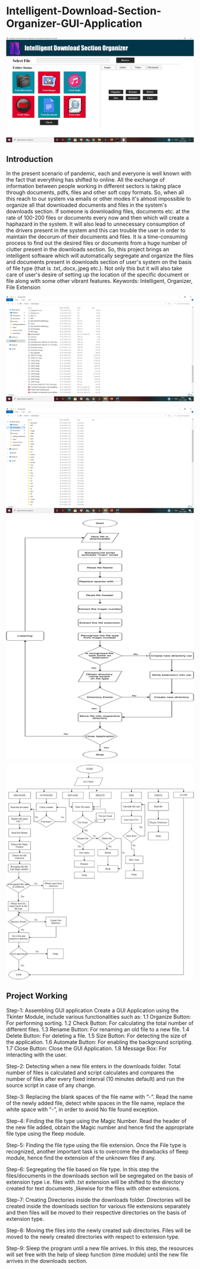 # Intelligent-Download-Section-Organizer-GUI-Application

![GUI Application](https://github.com/Tiwarishashwat/Intelligent-Download-Section-Organizer-GUI-Application/blob/main/images/Picture1.png)

## Introduction
In the present scenario of pandemic, each and everyone is well known with the fact that everything has shifted to online. All the exchange of information between people working in different sectors is taking place through documents, pdfs, files and other soft copy formats. So, when all this reach to our system via emails or other modes it's almost impossible to organize all that downloaded documents and files in the system's downloads section. If someone is downloading files, documents etc. at the rate of 100-200 files or documents every now and then which will create a haphazard in the system. It will also lead to unnecessary consumption of the drivers present in the system and this can trouble the user in order to maintain the decorum of their documents and files. It is a time-consuming process to find out the desired files or documents from a huge number of clutter present in the downloads section.
So, this project brings an intelligent software which will automatically segregate and organize the files and documents present in downloads section of user's system on the basis of file type (that is .txt,.docx,.jpeg etc.). Not only this but it will also take care of user's desire of setting up the location of the specific document or file along with some other vibrant features.
Keywords: Intelligent, Organizer, File Extension

![GUI Application:1](https://github.com/Tiwarishashwat/Intelligent-Download-Section-Organizer-GUI-Application/blob/main/images/Picture2.png)

![GUI Application:2](https://github.com/Tiwarishashwat/Intelligent-Download-Section-Organizer-GUI-Application/blob/main/images/Picture3.png)

![GUI Application:3](https://github.com/Tiwarishashwat/Intelligent-Download-Section-Organizer-GUI-Application/blob/main/images/Picture4.png)

![GUI Application:4](https://github.com/Tiwarishashwat/Intelligent-Download-Section-Organizer-GUI-Application/blob/main/images/Picture5.png)

## Project Working
Step-1: Assembling GUI application
Create a GUI Application using the Tkinter Module, include various functionalities such as:
1.1	Organize Button: For performing sorting.
1.2	Check Button: For calculating the total number of different files.
1.3	Rename Button: For renaming an old file to a new file.
1.4	Delete Button: For deleting a file.
1.5	Size Button: For detecting the size of the application.
1.6	Automate Button: For enabling the background scripting.
1.7	Close Button: Close the GUI Application.
1.8	Message Box: For interacting with the user.

Step-2: Detecting when a new file enters in the downloads folder.
Total number of files is calculated and script calculates and compares the number of files after every fixed interval (10 minutes default) and run the source script in case of any change.

Step-3: Replacing the blank spaces of the file name with “-”.
Read the name of the newly added file, detect white spaces in the file name, replace the white space with “-”, in order to avoid No file found exception.

Step-4: Finding the file type using the Magic Number.
Read the header of the new file added, obtain the Magic number and hence find the appropriate file type using the fleep module.

Step-5: Finding the file type using the file extension.
Once the File type is recognized, another important task is to overcome the drawbacks of fleep module, hence find the extension of the unknown files if any.

Step-6: Segregating the file based on file type.
In this step the files/documents in the downloads section will be segregated on the basis of extension type i.e. files with .txt extension will be shifted to the directory created for text documents ,likewise for the files with other extensions.

Step-7: Creating Directories inside the downloads folder.
Directories will be created inside the downloads section for various file extensions separately and then files will be moved to their respective directories on the basis of extension type.

Step-8: Moving the files into the newly created sub directories.
Files will be moved to the newly created directories with respect to extension type.

Step-9: Sleep the program until a new file arrives.
In this step, the resources will set free with the help of sleep function (time module) until the new file arrives in the downloads section.

